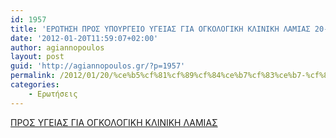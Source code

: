 ```yaml
---
id: 1957
title: 'ΕΡΩΤΗΣΗ ΠΡΟΣ ΥΠΟΥΡΓΕΙΟ ΥΓΕΙΑΣ ΓΙΑ ΟΓΚΟΛΟΓΙΚΗ ΚΛΙΝΙΚΗ ΛΑΜΙΑΣ 20-1-2012'
date: '2012-01-20T11:59:07+02:00'
author: agiannopoulos
layout: post
guid: 'http://agiannopoulos.gr/?p=1957'
permalink: /2012/01/20/%ce%b5%cf%81%cf%89%cf%84%ce%b7%cf%83%ce%b7-%cf%80%cf%81%ce%bf%cf%83-%cf%85%cf%80%ce%bf%cf%85%cf%81%ce%b3%ce%b5%ce%b9%ce%bf-%cf%85%ce%b3%ce%b5%ce%b9%ce%b1%cf%83-%ce%b3%ce%b9%ce%b1-%ce%bf%ce%b3%ce%ba/
categories:
    - Ερωτήσεις
---
```


[ΠΡΟΣ ΥΓΕΙΑΣ ΓΙΑ ΟΓΚΟΛΟΓΙΚΗ ΚΛΙΝΙΚΗ ΛΑΜΙΑΣ](/wp-content/uploads/2012/04/cf80cf81cebfcf83-cf85ceb3ceb5ceb9ceb1cf83-ceb3ceb9ceb1-cebfceb3cebacebfcebbcebfceb3ceb9cebaceb7-cebacebbceb9cebdceb9cebaceb7-cebbceb1.doc)
